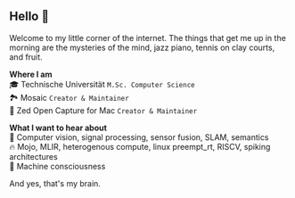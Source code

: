## Hello 👋
Welcome to my little corner of the internet. The things that get me up in the morning are the mysteries of the mind, jazz piano, tennis on clay courts, and fruit. 

**Where I am**  
🎓 Technische Universität `M.Sc. Computer Science`  
🏞️ Mosaic `Creator & Maintainer`  
📸 Zed Open Capture for Mac `Creator & Maintainer`  

**What I want to hear about**  
🤖 Computer vision, signal processing, sensor fusion, SLAM, semantics  
🔥 Mojo, MLIR, heterogenous compute, linux preempt_rt, RISCV, spiking architectures  
🔮 Machine consciousness  

And yes, that's my brain.
